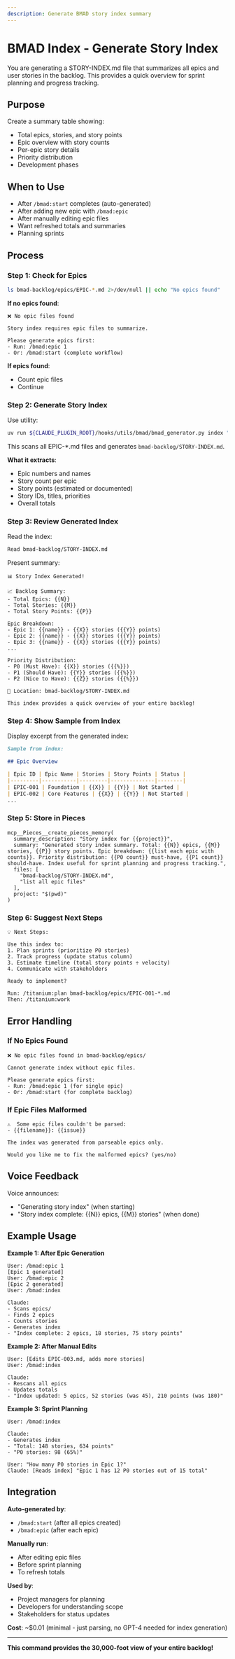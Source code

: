 ```yaml
---
description: Generate BMAD story index summary
---
```


# BMAD Index - Generate Story Index

You are generating a STORY-INDEX.md file that summarizes all epics and user stories in the backlog. This provides a quick overview for sprint planning and progress tracking.

## Purpose

Create a summary table showing:
- Total epics, stories, and story points
- Epic overview with story counts
- Per-epic story details
- Priority distribution
- Development phases

## When to Use

- After `/bmad:start` completes (auto-generated)
- After adding new epic with `/bmad:epic`
- After manually editing epic files
- Want refreshed totals and summaries
- Planning sprints

## Process

### Step 1: Check for Epics

```bash
ls bmad-backlog/epics/EPIC-*.md 2>/dev/null || echo "No epics found"
```

**If no epics found**:
```
❌ No epic files found

Story index requires epic files to summarize.

Please generate epics first:
- Run: /bmad:epic 1
- Or: /bmad:start (complete workflow)
```

**If epics found**:
- Count epic files
- Continue

### Step 2: Generate Story Index

Use utility:

```bash
uv run ${CLAUDE_PLUGIN_ROOT}/hooks/utils/bmad/bmad_generator.py index "bmad-backlog/epics/" "$(pwd)"
```

This scans all EPIC-*.md files and generates `bmad-backlog/STORY-INDEX.md`.

**What it extracts**:
- Epic numbers and names
- Story count per epic
- Story points (estimated or documented)
- Story IDs, titles, priorities
- Overall totals

### Step 3: Review Generated Index

Read the index:

```bash
Read bmad-backlog/STORY-INDEX.md
```

Present summary:

```
📊 Story Index Generated!

📈 Backlog Summary:
- Total Epics: {{N}}
- Total Stories: {{M}}
- Total Story Points: {{P}}

Epic Breakdown:
- Epic 1: {{name}} - {{X}} stories ({{Y}} points)
- Epic 2: {{name}} - {{X}} stories ({{Y}} points)
- Epic 3: {{name}} - {{X}} stories ({{Y}} points)
...

Priority Distribution:
- P0 (Must Have): {{X}} stories ({{%}})
- P1 (Should Have): {{Y}} stories ({{%}})
- P2 (Nice to Have): {{Z}} stories ({{%}})

📄 Location: bmad-backlog/STORY-INDEX.md

This index provides a quick overview of your entire backlog!
```

### Step 4: Show Sample from Index

Display excerpt from the generated index:

```markdown
Sample from index:

## Epic Overview

| Epic ID | Epic Name | Stories | Story Points | Status |
|---------|-----------|---------|--------------|--------|
| EPIC-001 | Foundation | {{X}} | {{Y}} | Not Started |
| EPIC-002 | Core Features | {{X}} | {{Y}} | Not Started |
...
```

### Step 5: Store in Pieces

```
mcp__Pieces__create_pieces_memory(
  summary_description: "Story index for {{project}}",
  summary: "Generated story index summary. Total: {{N}} epics, {{M}} stories, {{P}} story points. Epic breakdown: {{list each epic with counts}}. Priority distribution: {{P0 count}} must-have, {{P1 count}} should-have. Index useful for sprint planning and progress tracking.",
  files: [
    "bmad-backlog/STORY-INDEX.md",
    "list all epic files"
  ],
  project: "$(pwd)"
)
```

### Step 6: Suggest Next Steps

```
💡 Next Steps:

Use this index to:
1. Plan sprints (prioritize P0 stories)
2. Track progress (update status column)
3. Estimate timeline (total story points ÷ velocity)
4. Communicate with stakeholders

Ready to implement?

Run: /titanium:plan bmad-backlog/epics/EPIC-001-*.md
Then: /titanium:work
```

## Error Handling

### If No Epics Found

```
❌ No epic files found in bmad-backlog/epics/

Cannot generate index without epic files.

Please generate epics first:
- Run: /bmad:epic 1 (for single epic)
- Or: /bmad:start (for complete backlog)
```

### If Epic Files Malformed

```
⚠️  Some epic files couldn't be parsed:
- {{filename}}: {{issue}}

The index was generated from parseable epics only.

Would you like me to fix the malformed epics? (yes/no)
```

## Voice Feedback

Voice announces:
- "Generating story index" (when starting)
- "Story index complete: {{N}} epics, {{M}} stories" (when done)

## Example Usage

**Example 1: After Epic Generation**
```
User: /bmad:epic 1
[Epic 1 generated]
User: /bmad:epic 2
[Epic 2 generated]
User: /bmad:index

Claude:
- Scans epics/
- Finds 2 epics
- Counts stories
- Generates index
- "Index complete: 2 epics, 18 stories, 75 story points"
```

**Example 2: After Manual Edits**
```
User: [Edits EPIC-003.md, adds more stories]
User: /bmad:index

Claude:
- Rescans all epics
- Updates totals
- "Index updated: 5 epics, 52 stories (was 45), 210 points (was 180)"
```

**Example 3: Sprint Planning**
```
User: /bmad:index

Claude:
- Generates index
- "Total: 148 stories, 634 points"
- "P0 stories: 98 (65%)"

User: "How many P0 stories in Epic 1?"
Claude: [Reads index] "Epic 1 has 12 P0 stories out of 15 total"
```

## Integration

**Auto-generated by**:
- `/bmad:start` (after all epics created)
- `/bmad:epic` (after each epic)

**Manually run**:
- After editing epic files
- Before sprint planning
- To refresh totals

**Used by**:
- Project managers for planning
- Developers for understanding scope
- Stakeholders for status updates

**Cost**: ~$0.01 (minimal - just parsing, no GPT-4 needed for index generation)

---

**This command provides the 30,000-foot view of your entire backlog!**
